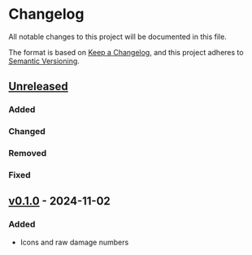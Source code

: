 # Changelog

All notable changes to this project will be documented in this file.

The format is based on [Keep a Changelog](https://keepachangelog.com/en/1.1.0/),
and this project adheres to [Semantic Versioning](https://semver.org/spec/v2.0.0.html).

## [Unreleased]

### Added

### Changed

### Removed

### Fixed

## [v0.1.0] - 2024-11-02

### Added

- Icons and raw damage numbers

[unreleased]: https://github.com/olivierlacan/keep-a-changelog/compare/v0.1.0...HEAD
[v0.1.0]: https://github.com/olivierlacan/keep-a-changelog/releases/tag/v0.1.0